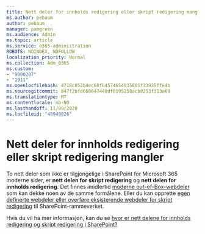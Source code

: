 ```yaml
---
title: Nett deler for innholds redigering eller skript redigering mangler
ms.author: pebaum
author: pebaum
manager: pamgreen
ms.audience: Admin
ms.topic: article
ms.service: o365-administration
ROBOTS: NOINDEX, NOFOLLOW
localization_priority: Normal
ms.collection: Adm_O365
ms.custom:
- "9000207"
- "1911"
ms.openlocfilehash: 4718c052b4ec60fb4574654935801f33935ffe4b
ms.sourcegitcommit: 847f2bfd660847440df0195258acb9253f313a69
ms.translationtype: MT
ms.contentlocale: nb-NO
ms.lasthandoff: 11/09/2020
ms.locfileid: "48949826"
---
```

# <a name="content-editor-or-script-editor-web-parts-are-missing"></a>Nett deler for innholds redigering eller skript redigering mangler

To nett deler som ikke er tilgjengelige i SharePoint for Microsoft 365 moderne sider, er **nett delen for skript redigering** og **nett delen for innholds redigering**. Det finnes imidlertid [moderne out-of-Box-webdeler](https://support.microsoft.com/office/ed6cc9ce-8b2a-480c-a655-1b9d7615cdbd#bkmk_outofbox) som kan dekke noen av de samme formålene. Eller du kan opprette [egen definerte webdeler eller overføre eksisterende webdeler for skript redigering](https://support.microsoft.com/office/ed6cc9ce-8b2a-480c-a655-1b9d7615cdbd#bkmk_custom) til SharePoint-rammeverket.  

Hvis du vil ha mer informasjon, kan du se [hvor er nett delene for innholds redigering og skript redigering i SharePoint?](https://support.microsoft.com/office/ed6cc9ce-8b2a-480c-a655-1b9d7615cdbd)
